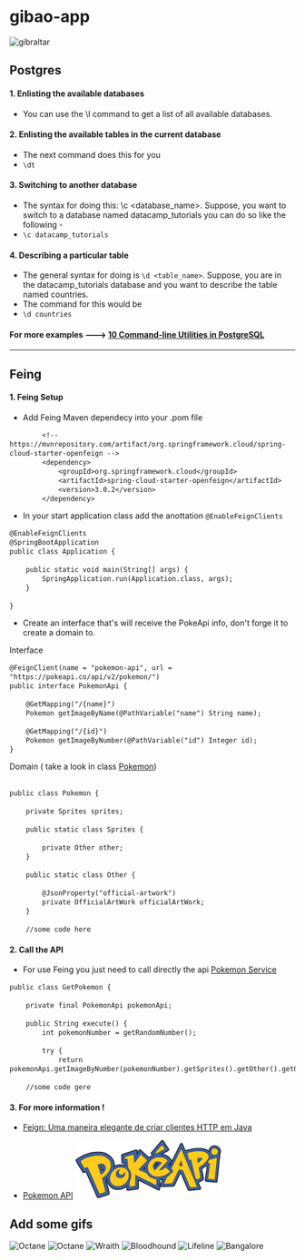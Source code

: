 # gibao-app
![gibraltar](https://i.imgur.com/VpZHPVY.jpg)


## Postgres

#### 1. Enlisting the available databases
 - You can use the \l command to get a list of all available databases.

#### 2. Enlisting the available tables in the current database
- The next command does this for you 
- ```\dt ```

#### 3. Switching to another database
- The syntax for doing this: \c <database_name>. Suppose, you want to switch to a database named datacamp_tutorials you can do so like the following -
- ```\c datacamp_tutorials``` 


#### 4. Describing a particular table
 - The general syntax for doing is ```\d <table_name>```. Suppose, you are in the datacamp_tutorials database and you want to describe the table named countries. 
 - The command for this would be 
 - ```\d countries ```

 #### For more examples ---> [10 Command-line Utilities in PostgreSQL](https://www.datacamp.com/community/tutorials/10-command-line-utilities-postgresql?utm_source=adwords_ppc&utm_campaignid=1455363063&utm_adgroupid=65083631748&utm_device=c&utm_keyword=&utm_matchtype=b&utm_network=g&utm_adpostion=&utm_creative=332602034361&utm_targetid=aud-392016246653:dsa-429603003980&utm_loc_interest_ms=&utm_loc_physical_ms=1001773&gclid=Cj0KCQiAnKeCBhDPARIsAFDTLTIrlsOiY9m31jKm5SeMNVmaG4bMojBbJlhKQAVyLgdV5ueb_xYd3cgaAvm-EALw_wcB)

---


## Feing

#### 1. Feing Setup
- Add Feing Maven dependecy into your .pom file
```
        <!-- https://mvnrepository.com/artifact/org.springframework.cloud/spring-cloud-starter-openfeign -->
        <dependency>
            <groupId>org.springframework.cloud</groupId>
            <artifactId>spring-cloud-starter-openfeign</artifactId>
            <version>3.0.2</version>
        </dependency>
```
- In your start application class add the anottation `@EnableFeignClients`
```
@EnableFeignClients
@SpringBootApplication
public class Application {

    public static void main(String[] args) {
        SpringApplication.run(Application.class, args);
    }

}
```
- Create an interface that's will receive the PokeApi info, don't forge it to create a domain to.

Interface
```
@FeignClient(name = "pokemon-api", url = "https://pokeapi.co/api/v2/pokemon/")
public interface PokemonApi {

    @GetMapping("/{name}")
    Pokemon getImageByName(@PathVariable("name") String name);

    @GetMapping("/{id}")
    Pokemon getImageByNumber(@PathVariable("id") Integer id);
}
```

Domain ( take a look in class [Pokemon](https://github.com/angelozero/gibao-app/blob/master/src/main/java/com/angelozero/gibao/app/domain/Pokemon.java))
```

public class Pokemon {

    private Sprites sprites;

    public static class Sprites {

        private Other other;
    }

    public static class Other {

        @JsonProperty("official-artwork")
        private OfficialArtWork officialArtWork;
    }

    //some code here
```

#### 2. Call the API
- For use Feing you just need to call directly the api [Pokemon Service](https://github.com/angelozero/gibao-app/blob/master/src/main/java/com/angelozero/gibao/app/usecase/GetPokemon.java)

```
public class GetPokemon {

    private final PokemonApi pokemonApi;

    public String execute() {
        int pokemonNumber = getRandomNumber();

        try {
            return pokemonApi.getImageByNumber(pokemonNumber).getSprites().getOther().getOfficialArtWork().getFrontDefault();

    //some code gere

```
#### 3. For more information !
- [Feign: Uma maneira elegante de criar clientes HTTP em Java](https://felixgilioli.medium.com/feign-uma-maneira-elegante-de-criar-clientes-http-em-java-c7c13c318cbe)

- [Pokemon API](https://pokeapi.co/) ![Pikachu](https://raw.githubusercontent.com/PokeAPI/media/master/logo/pokeapi_256.png)


## Add some gifs


 ![Octane](https://pa1.narvii.com/7219/3f6de78829849bb2c2425f764f9bde7ae52848e8r1-256-256_hq.gif)
 ![Octane](https://pa1.narvii.com/7219/04dd0e9ac40347ac391d9ba6323f6b822f182831r1-256-256_hq.gif)
 ![Wraith](https://64.media.tumblr.com/dfdf88c6295f4534e1b8e25b41b06b87/tumblr_przfnw4o471seajk2_400.png)
 ![Bloodhound](https://64.media.tumblr.com/2e397b84b9f4880b0f8c0954d04d3236/tumblr_przfnwsVdb1seajk2_400.png)
 ![Lifeline](https://64.media.tumblr.com/97e8abc9981caa9112a345f5c751db73/tumblr_przfnw2Nmo1seajk2_400.png)
 ![Bangalore](https://64.media.tumblr.com/cd94a364139ea43ba9fab89bb03bb6c3/tumblr_przfnwprJW1seajk2_400.png)
 
